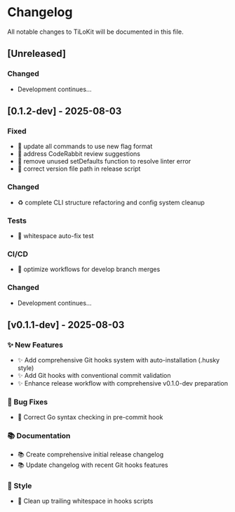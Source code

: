# Changelog

All notable changes to TiLoKit will be documented in this file.

## [Unreleased]

### Changed
- Development continues...

## [0.1.2-dev] - 2025-08-03

### Fixed
- 🐛 update all commands to use new flag format
- 🐛 address CodeRabbit review suggestions
- 🐛 remove unused setDefaults function to resolve linter error
- 🐛 correct version file path in release script

### Changed
- ♻️ complete CLI structure refactoring and config system cleanup

### Tests
- 🧪 whitespace auto-fix test

### CI/CD
- 🔄 optimize workflows for develop branch merges

### Changed
- Development continues...

## [v0.1.1-dev] - 2025-08-03

### ✨ New Features
- ✨ Add comprehensive Git hooks system with auto-installation (.husky style)
- ✨ Add Git hooks with conventional commit validation
- ✨ Enhance release workflow with comprehensive v0.1.0-dev preparation

### 🐛 Bug Fixes
- 🐛 Correct Go syntax checking in pre-commit hook

### 📚 Documentation
- 📚 Create comprehensive initial release changelog
- 📚 Update changelog with recent Git hooks features

### 🎨 Style
- 🎨 Clean up trailing whitespace in hooks scripts
